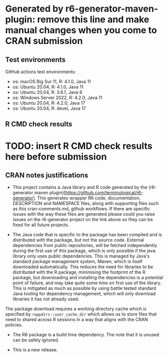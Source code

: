 # Generated by r6-generator-maven-plugin: remove this line and make manual changes when you come to CRAN submission

## Test environments

GitHub actions test environments:
* os: macOS Big Sur 11, R: 4.1.0, Java 11
* os: Ubuntu 20.04; R: 4.1.0, Java 11
* os: Ubuntu 20.04, R: 3.6.1, Java 8
* os: Windows Server 2022, R: 4.2.0, Java 11
* os: Ubuntu 20.04, R: 4.2.0, Java 17
* os: Ubuntu 20.04, R: devel, Java 17

## R CMD check results
# TODO: insert R CMD check results here before submission


## CRAN notes justifications

* This project contains a Java library and R code generated by the (r6-generator maven plugin)[https://github.com/terminological/r6-generator].
This generates wrapper R6 code, documentation, DESCRIPTION and NAMESPACE files, along with supporting files such as this cran-comments.md, 
github workflows. If there are specific issues with the way these files are generated please could you raise issues on the r6-generator project on the link above
so they can be fixed for all future projects.

* The Java code that is specific to the package has been compiled and is distributed with the package, but not the source code. External dependencies
from public repositories, will be fetched independently during the first use of this package, which is only possible if the java library only uses public dependencies. 
This is managed by Java's standard package management system, Maven, which is itself downloaded automatically. This reduces the need for libraries to be distributed 
with the R package, minimising the footprint of the R package, but downloading and installing the dependencies is a potential point of failure, and may take quite some time on first use of the library. 
This is mitigated as much as possible by using battle tested standard Java tooling for dependency management, which will only download libraries it has not already used.

The package download requires a working directory cache which is specified by `rappdirs::user_cache_dir` which allows us to store files that need to shared 
across R sessions in a way that aligns with the CRAN policies.

* The R6 package is a build time dependency. The note that it is unused can be safely ignored.

* This is a new release.
